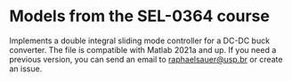 # Models from the SEL-0364 course

Implements a double integral sliding mode controller for a DC-DC buck converter. The file is compatible with Matlab 2021a and up. 
If you need a previous version, you can send an email to raphaelsauer@usp.br or create an issue.
